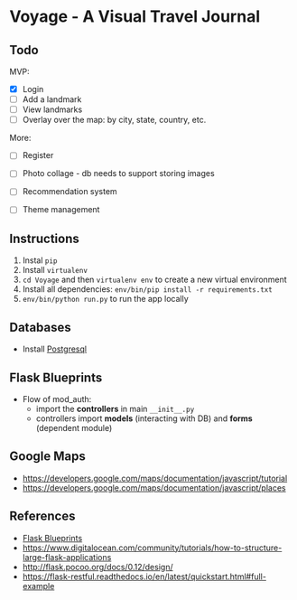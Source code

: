 # Voyage - A Visual Travel Journal

## Todo

MVP: 
- [x] Login
- [ ] Add a landmark
- [ ] View landmarks
- [ ] Overlay over the map: by city, state, country, etc.

More: 
- [ ] Register
- [ ] Photo collage - db needs to support storing images
- [ ] Recommendation system
- [ ] Theme management


## Instructions

1. Instal `pip` 
1. Install `virtualenv`
1. `cd Voyage` and then `virtualenv env` to create a new virtual environment
1. Install all dependencies: `env/bin/pip install -r requirements.txt`
1. `env/bin/python run.py` to run the app locally


## Databases

- Install [Postgresql](https://www.postgresql.org/)


## Flask Blueprints

- Flow of mod_auth: 
   - import the **controllers** in main `__init__.py` 
   - controllers import **models** (interacting with DB) and **forms** (dependent module)


## Google Maps

- https://developers.google.com/maps/documentation/javascript/tutorial
- https://developers.google.com/maps/documentation/javascript/places


## References
- [Flask Blueprints](http://flask.pocoo.org/docs/0.12/blueprints/)
- https://www.digitalocean.com/community/tutorials/how-to-structure-large-flask-applications
- http://flask.pocoo.org/docs/0.12/design/
- https://flask-restful.readthedocs.io/en/latest/quickstart.html#full-example

